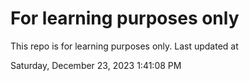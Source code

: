 # For learning purposes only
This repo is for learning purposes only.
Last updated at

Saturday, December 23, 2023 1:41:08 PM

